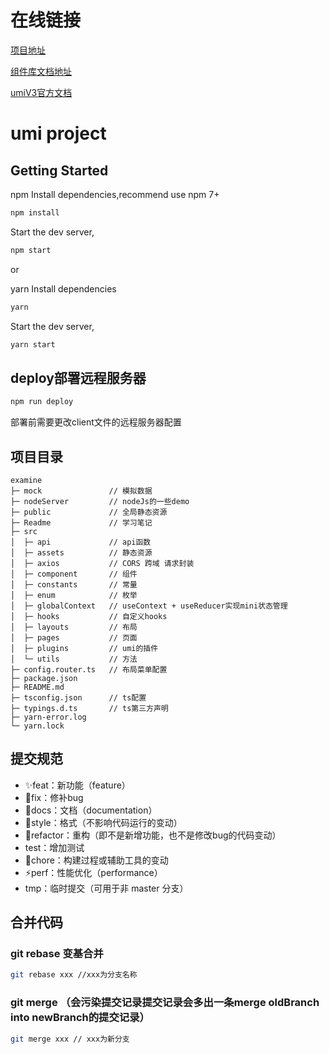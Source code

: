 
# 在线链接

[项目地址](http://licc.cloud/admin/)

[组件库文档地址](http://licc.cloud/stars-lib-docs/)

[umiV3官方文档](https://v3.umijs.org/config)

# umi project

## Getting Started

npm Install dependencies,recommend use npm 7+

```bash
npm install
```

Start the dev server,

```bash
npm start
```

or

yarn Install dependencies

```bash
yarn
```

Start the dev server,

```bash
yarn start
```

## deploy部署远程服务器

```bash
npm run deploy
```

部署前需要更改client文件的远程服务器配置


## 项目目录

```
examine
├─ mock               // 模拟数据
├─ nodeServer         // nodeJs的一些demo
├─ public             // 全局静态资源 
├─ Readme             // 学习笔记
├─ src  
│  ├─ api             // api函数
│  ├─ assets          // 静态资源
│  ├─ axios           // CORS 跨域 请求封装
│  ├─ component       // 组件
│  ├─ constants       // 常量
│  ├─ enum            // 枚举
│  ├─ globalContext   // useContext + useReducer实现mini状态管理
│  ├─ hooks           // 自定义hooks
│  ├─ layouts         // 布局
│  ├─ pages           // 页面
│  ├─ plugins         // umi的插件
│  └─ utils           // 方法
├─ config.router.ts   // 布局菜单配置
├─ package.json
├─ README.md
├─ tsconfig.json      // ts配置
├─ typings.d.ts       // ts第三方声明
├─ yarn-error.log
└─ yarn.lock
```

## 提交规范

- :sparkles:feat：新功能（feature）
- :bug:fix：修补bug
- :memo:docs：文档（documentation）
- :lipstick:style：格式（不影响代码运行的变动）
- :art:refactor：重构（即不是新增功能，也不是修改bug的代码变动）
- test：增加测试
- :wrench:chore：构建过程或辅助工具的变动
- :zap:perf：性能优化（performance）
- tmp：临时提交（可用于非 master 分支）

## 合并代码

### git rebase 变基合并

```bash
git rebase xxx //xxx为分支名称 
```

### git merge （会污染提交记录提交记录会多出一条merge oldBranch into newBranch的提交记录）

```bash
git merge xxx // xxx为新分支
```
